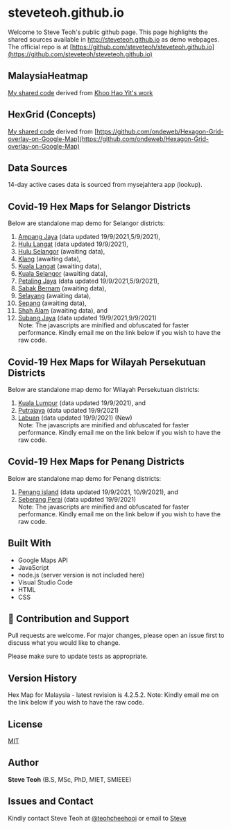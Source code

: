 ﻿# steveteoh.github.io

Welcome to Steve Teoh's public github page. This page highlights the shared sources available in http://steveteoh.github.io as demo webpages.
The official repo is at [https://github.com/steveteoh/steveteoh.github.io](https://github.com/steveteoh/steveteoh.github.io)

## MalaysiaHeatmap
[My shared code](http://steveteoh.github.io/MalaysiaHeatMap) derived from [Khoo Hao Yit's work](https://github.com/KhooHaoYit/KhooHaoYit.github.io/tree/main/Covid19%20Malaysia%20Heatmap)

## HexGrid (Concepts)
[My shared code](http://steveteoh.github.io/HexGrid) derived from [https://github.com/ondeweb/Hexagon-Grid-overlay-on-Google-Map](https://github.com/ondeweb/Hexagon-Grid-overlay-on-Google-Map) 

## Data Sources
14-day active cases data is sourced from mysejahtera app (lookup).

## Covid-19 Hex Maps for Selangor Districts
Below are standalone map demo for Selangor districts: <br>
1. [Ampang Jaya](http://steveteoh.github.io/AmpangJaya/) (data updated 19/9/2021,5/9/2021), <br>
2. [Hulu Langat](http://steveteoh.github.io/HuluLangat/) (data updated 19/9/2021), <br>
3. [Hulu Selangor](http://steveteoh.github.io/HuluSelangor/) (awaiting data), <br>
4. [Klang](http://steveteoh.github.io/Klang/) (awaiting data), <br>
5. [Kuala Langat](http://steveteoh.github.io/KualaLangat/) (awaiting data), <br>
6. [Kuala Selangor](http://steveteoh.github.io/KualaSelangor/) (awaiting data), <br>
7. [Petaling Jaya](http://steveteoh.github.io/PetalingJaya/) (data updated 19/9/2021,5/9/2021), <br>
8. [Sabak Bernam](http://steveteoh.github.io/SabakBernam) (awaiting data), <br>
9. [Selayang](http://steveteoh.github.io/Selayang/) (awaiting data), <br>
10. [Sepang](http://steveteoh.github.io/Sepang/) (awaiting data), <br>
11. [Shah Alam](http://steveteoh.github.io/ShahAlam/) (awaiting data), and  <br>
12. [Subang Jaya](http://steveteoh.github.io/SubangJayaNew/) (data updated 19/9/2021,9/9/2021)<br>
Note: The javascripts are minified and obfuscated for faster performance. Kindly email me on the link below if you wish to have the raw code. 

## Covid-19 Hex Maps for Wilayah Persekutuan Districts
Below are standalone map demo for Wilayah Persekutuan districts: <br>
1. [Kuala Lumpur](http://steveteoh.github.io/KualaLumpur) (data updated 19/9/2021), and  <br>
2. [Putrajaya](http://steveteoh.github.io/Putrajaya) (data updated 19/9/2021) <br>
3. [Labuan](http://steveteoh.github.io/Labuan) (data updated 19/9/2021) (New)<br>
Note: The javascripts are minified and obfuscated for faster performance. Kindly email me on the link below if you wish to have the raw code. 

## Covid-19 Hex Maps for Penang Districts
Below are standalone map demo for Penang districts: <br>
1. [Penang island](http://steveteoh.github.io/Penang/island.html) (data updated 19/9/2021, 10/9/2021), and  <br>
2. [Seberang Perai](http://steveteoh.github.io/Penang/perai.html) (data updated 19/9/2021) <br>
Note: The javascripts are minified and obfuscated for faster performance. Kindly email me on the link below if you wish to have the raw code. 

## Built With

- Google Maps API
- JavaScript
- node.js (server version is not included here)
- Visual Studio Code
- HTML
- CSS

## 🤝 Contribution and Support
Pull requests are welcome. For major changes, please open an issue first to discuss what you would like to change.

Please make sure to update tests as appropriate.

## Version History
Hex Map for Malaysia - latest revision is 4.2.5.2.
Note: Kindly email me on the link below if you wish to have the raw code. 

## License
[MIT](https://steveteoh.github.io/LICENSE)

## Author
**Steve Teoh** (B.S, MSc, PhD, MIET, SMIEEE)

## Issues and Contact
Kindly contact Steve Teoh at [@teohcheehooi](https://twitter.com/teohcheehooi) or email to [Steve](mailto:chteoh@1utar.my?subject=Map "Map")
